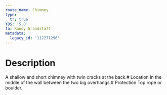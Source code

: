 ```yaml
---
route_name: Chimney
type:
  tr: true
YDS: '5.8'
fa: Randy Grandstaff
metadata:
  legacy_id: '112271296'
---
```

# Description
A shallow and short chimney with twin cracks at the back.# Location
In the middle of the wall between the two big overhangs.# Protection
Top rope or boulder.